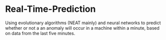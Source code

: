 # Real-Time-Prediction
Using evolutionary algorithms (NEAT mainly) and neural networks to predict whether or not a an anomaly will occur in a machine within a minute, based on data from the last five minutes.
